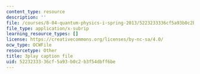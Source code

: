 ```yaml
---
content_type: resource
description: ''
file: /courses/8-04-quantum-physics-i-spring-2013/5223233336cf5a93b0c2b3f54dbff6be_SsCeVABM4Mo.vtt
file_type: application/x-subrip
learning_resource_types: []
license: https://creativecommons.org/licenses/by-nc-sa/4.0/
ocw_type: OCWFile
resourcetype: Other
title: 3play caption file
uid: 52232333-36cf-5a93-b0c2-b3f54dbff6be
---
```

